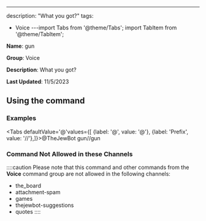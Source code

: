 ---
description: "What you got?"
tags:
  - Voice
---import Tabs from '@theme/Tabs';
import TabItem from '@theme/TabItem';

**Name**: gun

**Group**: Voice

**Description**: What you got?

**Last Updated**: 11/5/2023

## Using the command

### Examples
<Tabs defaultValue='@'values={[ {label: '@', value: '@'}, {label: 'Prefix', value: '//'},]}><TabItem value='@'>@TheJewBot gun</TabItem><TabItem value='//'>//gun</TabItem></Tabs>

### Command Not Allowed in these Channels
::::caution Please note that this command and other commands from the **Voice** command group are not allowed in the following channels:
- the_board
- attachment-spam
- games
- thejewbot-suggestions
- quotes
::::